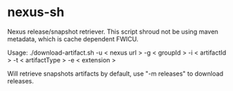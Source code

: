 nexus-sh
========

Nexus release/snapshot retriever. This script shroud not be using maven metadata, which is cache dependent FWICU.

Usage: 
./download-artifact.sh -u < nexus url > -g < groupId > -i < artifactId > -t < artifactType > -e < extension >

Will retrieve snapshots artifacts by default, use "-m releases" to download releases.
